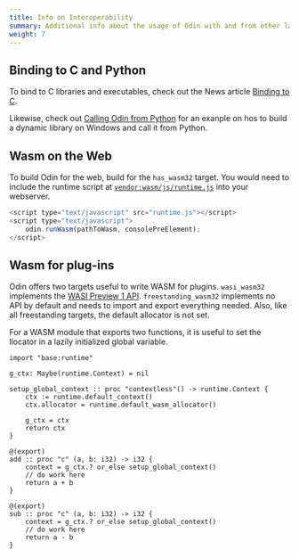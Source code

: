 ```yaml
---
title: Info on Interoperability
summary: Additional info about the usage of Odin with and from other languages.
weight: 7
---
```


## Binding to C and Python

To bind to C libraries and executables, check out the News article [Binding to C](../news/binding-to-c.md).

Likewise, check out [Calling Odin from Python](../news/calling-odin-from-python.md) for an exanple on hos to build a dynamic library on Windows and call it from Python.

## Wasm on the Web

To build Odin for the web, build for the `has_wasm32` target. You would need to include the runtime script at [`vendor:wasm/js/runtime.js`](https://github.com/odin-lang/Odin/blob/master/vendor/wasm/js/runtime.js) into your webserver.

```js
<script type="text/javascript" src="runtime.js"></script>
<script type="text/javascript">
	odin.runWasm(pathToWasm, consolePreElement);
</script>
```

## Wasm for plug-ins

Odin offers two targets useful to write WASM for plugins. `wasi_wasm32` implements the [WASI Preview 1 API](https://github.com/WebAssembly/WASI). `freestanding_wasm32` implements no API by default and needs to import and export everything needed. Also, like all freestanding targets, the default allocator is not set.

For a WASM module that exports two functions, it is useful to set the llocator in a lazily initialized global variable.

```odin
import "base:runtime"

g_ctx: Maybe(runtime.Context) = nil

setup_global_context :: proc "contextless"() -> runtime.Context {
	ctx := runtime.default_context()
	ctx.allocator = runtime.default_wasm_allocator()
	
	g_ctx = ctx 
	return ctx
}

@(export)
add :: proc "c" (a, b: i32) -> i32 {
	context = g_ctx.? or_else setup_global_context()
	// do work here
	return a + b
}

@(export)
sub :: proc "c" (a, b: i32) -> i32 {
	context = g_ctx.? or_else setup_global_context()
	// do work here
	return a - b
}
```

